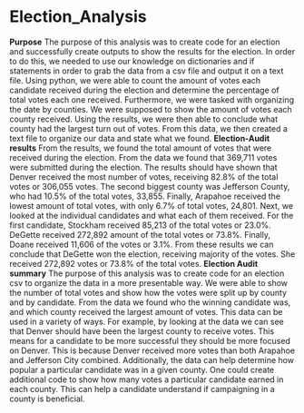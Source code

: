 # Election_Analysis
**Purpose**
  The purpose of this analysis was to create code for an election and successfully create outputs to show the results for the election. In order to do this, we needed to use our knowledge on dictionaries and if statements in order to grab the data from a csv file and output it on a text file. Using python, we were able to count the amount of votes each candidate received during the election and determine the percentage of total votes each one received. Furthermore, we were tasked with organizing the date by counties. We were supposed to show the amount of votes each county received. Using the results, we were then able to conclude what county had the largest turn out of votes. From this data, we then created a text file to organize our data and state what we found.
**Election-Audit results**
 From the results, we found the total amount of votes that were received during the election. From the data we found that 369,711 votes were submitted during the election. The results should have shown that Denver received the most number of votes, receiving 82.8% of the total votes or 306,055 votes. The second biggest county was Jefferson County, who had 10.5% of the total votes, 33,855. Finally, Arapahoe received the lowest amount of total votes, with only 6.7% of total votes, 24,801. Next, we looked at the individual candidates and what each of them received. For the first candidate, Stockham received 85,213 of the total votes or 23.0%. DeGette received 272,892 amount of the total votes or 73.8%. Finally, Doane received 11,606 of the votes or 3.1%. From these results we can conclude that DeGette won the election, receiving majority of the votes. She received 272,892 votes or 73.8% of the total votes.
**Election Audit summary**
  The purpose of this analysis was to create code for an election csv to organize the data in a more presentable way. We were able to show the number of total votes and show how the votes were split up by county and by candidate. From the data we found who the winning candidate was, and which county received the largest amount of votes. This data can be used in a variety of ways. For example, by looking at the data we can see that Denver should have been the largest county to receive votes. This means for a candidate to be more successful they should be more focused on Denver. This is because Denver received more votes than both Arapahoe and Jefferson City combined. Additionally, the data can help determine how popular a particular candidate was in a given county. One could create additional code to show how many votes a particular candidate earned in each county. This can help a candidate understand if campaigning in a county is beneficial.
